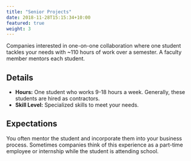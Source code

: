 ```yaml
---
title: "Senior Projects"
date: 2018-11-28T15:15:34+10:00
featured: true
weight: 3
---
```


Companies interested in one-on-one collaboration where one student tackles your needs with ~110 hours of work over a semester. A faculty member mentors each student.

## Details

- __Hours:__ One student who works 9-18 hours a week. Generally, these students are hired as contractors.
- __Skill Level:__ Specialized skills to meet your needs.

## Expectations

You often mentor the student and incorporate them into your business process. Sometimes companies think of this experience as a part-time employee or internship while the student is attending school.

